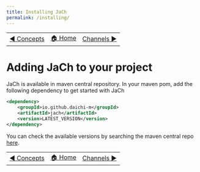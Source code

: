 ```yaml
---
title: Installing JaCh
permalink: /installing/
---
```


<table style="width: 100%;">
  <tr>
    <td style="text-align: left;"><a href="/concepts">&#x25C0; Concepts</a></td>
    <td style="text-align: center;"><a href="/index">&#x1F3E0; Home </a></td>
    <td style="text-align: right;"><a href="/channels">Channels &#x25BA;</a></td>
  </tr>
</table>

# Adding JaCh to your project

JaCh is available in maven central repository. In your maven pom, add the following dependency to
get started with JaCh

```xml
<dependency>
    <groupId>io.github.daichi-m</groupId>
    <artifactId>jach</artifactId>
    <version>LATEST_VERSION</version>
</dependency>
```

You can check the available versions by searching the maven central repo
[here](https://mvnrepository.com/artifact/io.github.daichi-m/jach).


<table style="width: 100%;">
  <tr>
    <td style="text-align: left;"><a href="/concepts">&#x25C0; Concepts</a></td>
    <td style="text-align: center;"><a href="/index">&#x1F3E0; Home </a></td>
    <td style="text-align: right;"><a href="/channels">Channels &#x25BA;</a></td>
  </tr>
</table>